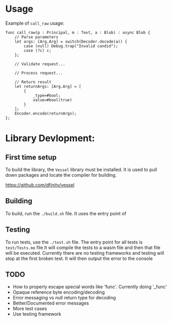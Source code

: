 # Usage

Example of `call_raw` usage:

```
func call_raw(p : Principal, m : Text, a : Blob) : async Blob {
    // Parse parameters
    let args: [Arg.Arg] = switch(Decoder.decode(a)) {
        case (null) Debug.trap("Invalid candid");
        case (?c) c;
    };

    // Validate request...

    // Process request...

    // Return result
    let returnArgs: [Arg.Arg] = [
        {
            _type=#bool;
            value=#bool(true)
        }
    ];
    Encoder.encode(returnArgs);
};
```

# Library Devlopment:

## First time setup

To build the library, the `Vessel` library must be installed. It is used to pull down packages and locate the compiler for building.

https://github.com/dfinity/vessel

## Building

To build, run the `./build.sh` file.
It uses the entry point of

## Testing

To run tests, use the `./test.sh` file.
The entry point for all tests is `test/Tests.mo` file
It will compile the tests to a wasm file and then that file will be executed.
Currently there are no testing frameworks and testing will stop at the first broken test. It will then output the error to the console

## TODO

- How to properly escape special words like 'func'. Currently doing '\_func'
- Opaque reference byte encoding/decoding
- Error messaging vs null return type for decoding
- Better/Documented error messages
- More test cases
- Use testing framework
